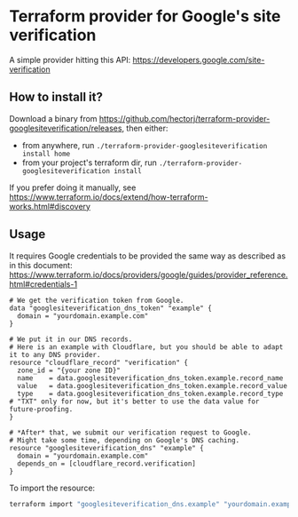 # Terraform provider for Google's site verification

A simple provider hitting this API: https://developers.google.com/site-verification

## How to install it?

Download a binary from https://github.com/hectorj/terraform-provider-googlesiteverification/releases, then either:

- from anywhere, run `./terraform-provider-googlesiteverification install home`
- from your project's terraform dir, run `./terraform-provider-googlesiteverification install`

If you prefer doing it manually, see https://www.terraform.io/docs/extend/how-terraform-works.html#discovery

## Usage

It requires Google credentials to be provided the same way as described as in this document: https://www.terraform.io/docs/providers/google/guides/provider_reference.html#credentials-1

```hcl
# We get the verification token from Google.
data "googlesiteverification_dns_token" "example" {
  domain = "yourdomain.example.com"
}

# We put it in our DNS records.
# Here is an example with Cloudflare, but you should be able to adapt it to any DNS provider.
resource "cloudflare_record" "verification" {
  zone_id = "{your zone ID}"
  name    = data.googlesiteverification_dns_token.example.record_name
  value   = data.googlesiteverification_dns_token.example.record_value
  type    = data.googlesiteverification_dns_token.example.record_type # "TXT" only for now, but it's better to use the data value for future-proofing.
}

# *After* that, we submit our verification request to Google.
# Might take some time, depending on Google's DNS caching.
resource "googlesiteverification_dns" "example" {
  domain = "yourdomain.example.com"
  depends_on = [cloudflare_record.verification] 
}
```

To import the resource:

```bash
terraform import "googlesiteverification_dns.example" "yourdomain.example.com"
```
